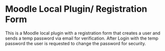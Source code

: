# Moodle Local Plugin/ Registration Form

This is a Moodle local plugin with a registration form that creates a user and sends a temp password via email for verification.
After Login with the temp password the user is requested to change the password for security.
